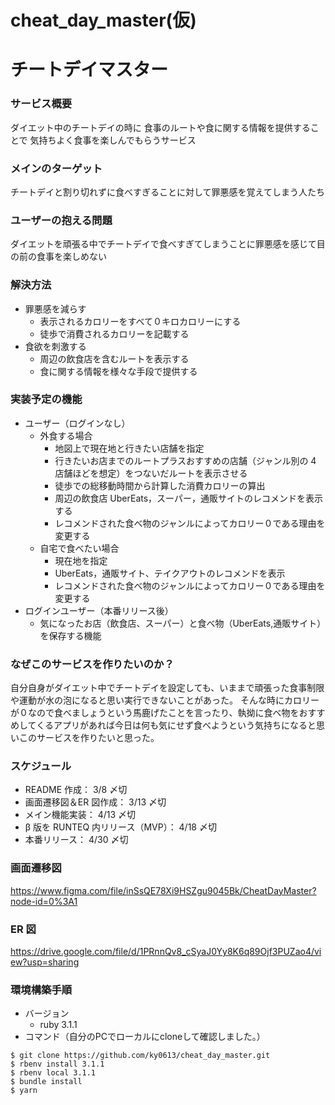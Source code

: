 # cheat_day_master(仮)

# チートデイマスター

### サービス概要

ダイエット中のチートデイの時に
食事のルートや食に関する情報を提供することで
気持ちよく食事を楽しんでもらうサービス

### メインのターゲット

チートデイと割り切れずに食べすぎることに対して罪悪感を覚えてしまう人たち

### ユーザーの抱える問題

ダイエットを頑張る中でチートデイで食べすぎてしまうことに罪悪感を感じて目の前の食事を楽しめない

### 解決方法

- 罪悪感を減らす
  - 表示されるカロリーをすべて０キロカロリーにする
  - 徒歩で消費されるカロリーを記載する
- 食欲を刺激する
  - 周辺の飲食店を含むルートを表示する
  - 食に関する情報を様々な手段で提供する

### 実装予定の機能

- ユーザー（ログインなし）
  - 外食する場合
    - 地図上で現在地と行きたい店舗を指定
    - 行きたいお店までのルートプラスおすすめの店舗（ジャンル別の 4 店舗ほどを想定）をつないだルートを表示させる
    - 徒歩での総移動時間から計算した消費カロリーの算出
    - 周辺の飲食店 UberEats，スーパー，通販サイトのレコメンドを表示する
    - レコメンドされた食べ物のジャンルによってカロリー０である理由を変更する
  - 自宅で食べたい場合
    - 現在地を指定
    - UberEats，通販サイト、テイクアウトのレコメンドを表示
    - レコメンドされた食べ物のジャンルによってカロリー０である理由を変更する
- ログインユーザー（本番リリース後）
  - 気になったお店（飲食店、スーパー）と食べ物（UberEats,通販サイト）を保存する機能

### なぜこのサービスを作りたいのか？

自分自身がダイエット中でチートデイを設定しても、いままで頑張った食事制限や運動が水の泡になると思い実行できないことがあった。
そんな時にカロリーが０なので食べましょうという馬鹿げたことを言ったり、執拗に食べ物をおすすめしてくるアプリがあれば今日は何も気にせず食べようという気持ちになると思いこのサービスを作りたいと思った。

### スケジュール

- README 作成： 3/8 〆切
- 画面遷移図＆ER 図作成： 3/13 〆切
- メイン機能実装： 4/13 〆切
- β 版を RUNTEQ 内リリース（MVP）： 4/18 〆切
- 本番リリース： 4/30 〆切

### 画面遷移図

https://www.figma.com/file/inSsQE78Xi9HSZgu9045Bk/CheatDayMaster?node-id=0%3A1

### ER 図

https://drive.google.com/file/d/1PRnnQv8_cSyaJ0Yy8K6q89Ojf3PUZao4/view?usp=sharing

### 環境構築手順
- バージョン
  - ruby 3.1.1
- コマンド（自分のPCでローカルにcloneして確認しました。）
```
$ git clone https://github.com/ky0613/cheat_day_master.git
$ rbenv install 3.1.1
$ rbenv local 3.1.1
$ bundle install
$ yarn
```
